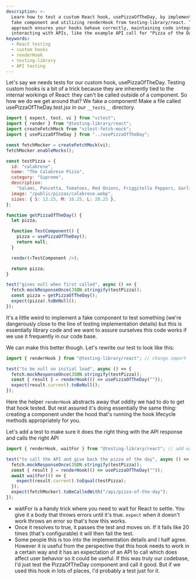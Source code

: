 ```yaml
---
description: >-
  Learn how to test a custom React hook, usePizzaOfTheDay, by implementing a
  fake component and utilizing renderHook from testing-library/react. This
  approach ensures your hooks behave correctly, maintaining code integrity while
  interacting with APIs, like the example API call for "Pizza of the Day."
keywords:
  - React testing
  - custom hooks
  - renderHook
  - testing-library
  - API testing
---
```


Let's say we needs tests for our custom hook, usePizzaOfTheDay. Testing custom hooks is a bit of a trick because they are inherently tied to the internal workings of React: they can't be called outside of a component. So how we do we get around that? We fake a component! Make a file called usePizzaOfTheDay.test.jsx in our `__tests__` directory.

```javascript
import { expect, test, vi } from "vitest";
import { render } from "@testing-library/react";
import createFetchMock from "vitest-fetch-mock";
import { usePizzaOfTheDay } from "../usePizzaOfTheDay";

const fetchMocker = createFetchMock(vi);
fetchMocker.enableMocks();

const testPizza = {
  id: "calabrese",
  name: "The Calabrese Pizza",
  category: "Supreme",
  description:
    "Salami, Pancetta, Tomatoes, Red Onions, Friggitello Peppers, Garlic",
  image: "/public/pizzas/calabrese.webp",
  sizes: { S: 12.25, M: 16.25, L: 20.25 },
};

function getPizzaOfTheDay() {
  let pizza;

  function TestComponent() {
    pizza = usePizzaOfTheDay();
    return null;
  }

  render(<TestComponent />);

  return pizza;
}

test("gives null when first called", async () => {
  fetch.mockResponseOnce(JSON.stringify(testPizza));
  const pizza = getPizzaOfTheDay();
  expect(pizza).toBeNull();
});
```

It's a little weird to implement a fake component to test something (we're dangerously close to the line of testing implementation details) but this is essentially library code and we want to assure ourselves this code works if we use it frequently in our code base.

We can make this better though. Let's rewrite our test to look like this:

```javascript
import { renderHook } from "@testing-library/react"; // change import

test("to be null on initial load", async () => {
  fetch.mockResponseOnce(JSON.stringify(testPizza));
  const { result } = renderHook(() => usePizzaOfTheDay(""));
  expect(result.current).toBeNull();
});
```

Here the helper `renderHook` abstracts away that oddity we had to do to get that hook tested. But rest assured it's doing essentially the same thing: creating a component under the hood that's running the hook lifecycle methods appropriately for you.

Let's add a test to make sure it does the right thing with the API response and calls the right API

```javascript
import { renderHook, waitFor } from "@testing-library/react"; // add waitFor

test("to call the API and give back the pizza of the day", async () => {
  fetch.mockResponseOnce(JSON.stringify(testPizza));
  const { result } = renderHook(() => usePizzaOfTheDay(""));
  await waitFor(() => {
    expect(result.current).toEqual(testPizza);
  });
  expect(fetchMocker).toBeCalledWith("/api/pizza-of-the-day");
});
```

- waitFor is a handy trick where you need to wait for React to settle. You give it a body that throws errors until it's true. `expect` when it doesn't work throws an error so that's how this works.
- Once it resolves to true, it passes the test and moves on. If it fails like 20 times (that's configurable) it will then fail the test.
- Some people this is too into the implementation details and I half agree. However it is useful from the perspective that this hook needs to work in a certain way and it has an expectation of an API to call which does affect user behavior so it could be useful. If this was truly our codebase, I'd just test the PizzaOfTheDay component and call it good. But if we used this hook in lots of places, I'd probably a test just for it.
